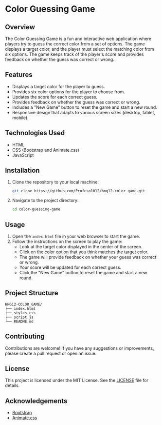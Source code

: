 # Color Guessing Game

## Overview
The Color Guessing Game is a fun and interactive web application where players try to guess the correct color from a set of options. The game displays a target color, and the player must select the matching color from six options. The game keeps track of the player's score and provides feedback on whether the guess was correct or wrong.

## Features
- Displays a target color for the player to guess.
- Provides six color options for the player to choose from.
- Updates the score for each correct guess.
- Provides feedback on whether the guess was correct or wrong.
- Includes a "New Game" button to reset the game and start a new round.
- Responsive design that adapts to various screen sizes (desktop, tablet, mobile).

## Technologies Used
- HTML
- CSS (Bootstrap and Animate.css)
- JavaScript

## Installation
1. Clone the repository to your local machine:
   ```bash
   git clone https://github.com/Profeso1012/hng12-color_game.git
   ```
2. Navigate to the project directory:
   ```bash
   cd color-guessing-game
   ```

## Usage
1. Open the `index.html` file in your web browser to start the game.
2. Follow the instructions on the screen to play the game:
   - Look at the target color displayed in the center of the screen.
   - Click on the color option that you think matches the target color.
   - The game will provide feedback on whether your guess was correct or wrong.
   - Your score will be updated for each correct guess.
   - Click the "New Game" button to reset the game and start a new round.

## Project Structure
```
HNG12-COLOR_GAME/
├── index.html
├── styles.css
├── script.js
└── README.md
```

## Contributing
Contributions are welcome! If you have any suggestions or improvements, please create a pull request or open an issue.

## License
This project is licensed under the MIT License. See the [LICENSE](LICENSE) file for details.

## Acknowledgements
- [Bootstrap](https://getbootstrap.com/)
- [Animate.css](https://animate.style/)
